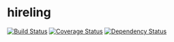# hireling

[![Build Status](https://travis-ci.org/Hireling/hireling.svg?branch=master)](https://travis-ci.org/Hireling/hireling)
[![Coverage Status](https://coveralls.io/repos/github/Hireling/hireling/badge.svg?branch=master)](https://coveralls.io/github/Hireling/hireling?branch=master)
[![Dependency Status](https://david-dm.org/hireling/hireling/status.svg)](https://david-dm.org/hireling/hireling)
